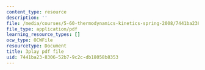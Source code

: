 ```yaml
---
content_type: resource
description: ''
file: /media/courses/5-60-thermodynamics-kinetics-spring-2008/7441ba23830652b79c2cdb18058b8353_RUz-DJz3--I.pdf
file_type: application/pdf
learning_resource_types: []
ocw_type: OCWFile
resourcetype: Document
title: 3play pdf file
uid: 7441ba23-8306-52b7-9c2c-db18058b8353
---
```

